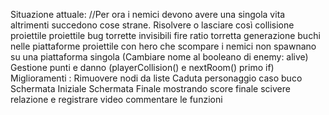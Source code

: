 Situazione attuale:
    //Per ora i nemici devono avere una singola vita altrimenti succedono cose strane. Risolvere o lasciare così
    collisione proiettile proiettile
    bug torrette invisibili
    fire ratio torretta
    generazione buchi nelle piattaforme
    proiettile con hero che scompare
    i nemici non spawnano su una piattaforma singola
    (Cambiare nome al booleano di enemy: alive) 
    Gestione punti e danno (playerCollision() e nextRoom() primo if)
    Miglioramenti : Rimuovere nodi da liste
                    Caduta personaggio caso buco 
                    Schermata Iniziale
                    Schermata Finale mostrando score finale
                    scivere relazione e registrare video
                    commentare le funzioni
